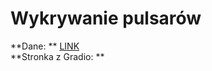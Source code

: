 # Wykrywanie pulsarów  
**Dane: ** [LINK](https://www.kaggle.com/datasets/colearninglounge/predicting-pulsar-starintermediate/data?select=pulsar_data_train.csv)  
**Stronka z Gradio: **
